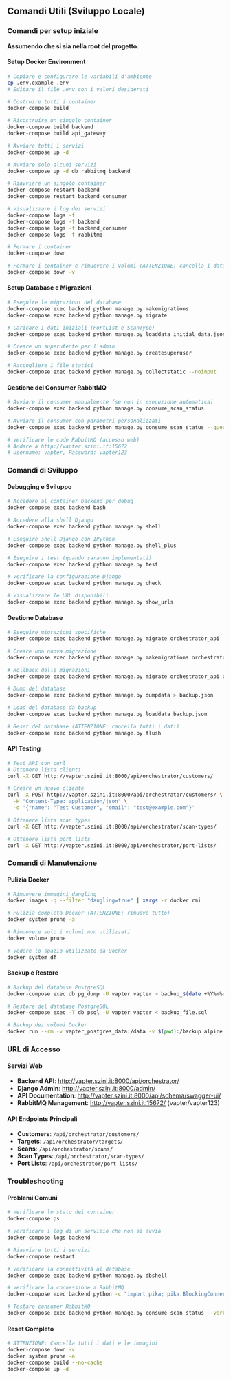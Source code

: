 ## Comandi Utili (Sviluppo Locale)

### Comandi per setup iniziale

**Assumendo che si sia nella root del progetto.**

#### Setup Docker Environment

```bash
# Copiare e configurare le variabili d'ambiente
cp .env.example .env
# Editare il file .env con i valori desiderati

# Costruire tutti i container
docker-compose build

# Ricostruire un singolo container
docker-compose build backend
docker-compose build api_gateway

# Avviare tutti i servizi
docker-compose up -d

# Avviare solo alcuni servizi
docker-compose up -d db rabbitmq backend

# Riavviare un singolo container
docker-compose restart backend
docker-compose restart backend_consumer

# Visualizzare i log dei servizi
docker-compose logs -f
docker-compose logs -f backend
docker-compose logs -f backend_consumer
docker-compose logs -f rabbitmq

# Fermare i container
docker-compose down

# Fermare i container e rimuovere i volumi (ATTENZIONE: cancella i dati)
docker-compose down -v
```

#### Setup Database e Migrazioni

```bash
# Eseguire le migrazioni del database
docker-compose exec backend python manage.py makemigrations
docker-compose exec backend python manage.py migrate

# Caricare i dati iniziali (PortList e ScanType)
docker-compose exec backend python manage.py loaddata initial_data.json

# Creare un superutente per l'admin
docker-compose exec backend python manage.py createsuperuser

# Raccogliere i file statici
docker-compose exec backend python manage.py collectstatic --noinput
```

#### Gestione del Consumer RabbitMQ

```bash
# Avviare il consumer manualmente (se non in esecuzione automatica)
docker-compose exec backend python manage.py consume_scan_status

# Avviare il consumer con parametri personalizzati
docker-compose exec backend python manage.py consume_scan_status --queue=scan_status_updates --prefetch=5

# Verificare le code RabbitMQ (accesso web)
# Andare a http://vapter.szini.it:15672
# Username: vapter, Password: vapter123
```

### Comandi di Sviluppo

#### Debugging e Sviluppo

```bash
# Accedere al container backend per debug
docker-compose exec backend bash

# Accedere alla shell Django
docker-compose exec backend python manage.py shell

# Eseguire shell Django con IPython
docker-compose exec backend python manage.py shell_plus

# Eseguire i test (quando saranno implementati)
docker-compose exec backend python manage.py test

# Verificare la configurazione Django
docker-compose exec backend python manage.py check

# Visualizzare le URL disponibili
docker-compose exec backend python manage.py show_urls
```

#### Gestione Database

```bash
# Eseguire migrazioni specifiche
docker-compose exec backend python manage.py migrate orchestrator_api

# Creare una nuova migrazione
docker-compose exec backend python manage.py makemigrations orchestrator_api

# Rollback delle migrazioni
docker-compose exec backend python manage.py migrate orchestrator_api 0001

# Dump del database
docker-compose exec backend python manage.py dumpdata > backup.json

# Load del database da backup
docker-compose exec backend python manage.py loaddata backup.json

# Reset del database (ATTENZIONE: cancella tutti i dati)
docker-compose exec backend python manage.py flush
```

#### API Testing

```bash
# Test API con curl
# Ottenere lista clienti
curl -X GET http://vapter.szini.it:8000/api/orchestrator/customers/

# Creare un nuovo cliente
curl -X POST http://vapter.szini.it:8000/api/orchestrator/customers/ \
  -H "Content-Type: application/json" \
  -d '{"name": "Test Customer", "email": "test@example.com"}'

# Ottenere lista scan types
curl -X GET http://vapter.szini.it:8000/api/orchestrator/scan-types/

# Ottenere lista port lists
curl -X GET http://vapter.szini.it:8000/api/orchestrator/port-lists/
```

### Comandi di Manutenzione

#### Pulizia Docker

```bash
# Rimuovere immagini dangling
docker images -q --filter "dangling=true" | xargs -r docker rmi

# Pulizia completa Docker (ATTENZIONE: rimuove tutto)
docker system prune -a

# Rimuovere solo i volumi non utilizzati
docker volume prune

# Vedere lo spazio utilizzato da Docker
docker system df
```

#### Backup e Restore

```bash
# Backup del database PostgreSQL
docker-compose exec db pg_dump -U vapter vapter > backup_$(date +%Y%m%d_%H%M%S).sql

# Restore del database PostgreSQL
docker-compose exec -T db psql -U vapter vapter < backup_file.sql

# Backup dei volumi Docker
docker run --rm -v vapter_postgres_data:/data -v $(pwd):/backup alpine tar czf /backup/postgres_backup.tar.gz /data
```

### URL di Accesso

#### Servizi Web

- **Backend API**: http://vapter.szini.it:8000/api/orchestrator/
- **Django Admin**: http://vapter.szini.it:8000/admin/
- **API Documentation**: http://vapter.szini.it:8000/api/schema/swagger-ui/
- **RabbitMQ Management**: http://vapter.szini.it:15672/ (vapter/vapter123)

#### API Endpoints Principali

- **Customers**: `/api/orchestrator/customers/`
- **Targets**: `/api/orchestrator/targets/`
- **Scans**: `/api/orchestrator/scans/`
- **Scan Types**: `/api/orchestrator/scan-types/`
- **Port Lists**: `/api/orchestrator/port-lists/`

### Troubleshooting

#### Problemi Comuni

```bash
# Verificare lo stato dei container
docker-compose ps

# Verificare i log di un servizio che non si avvia
docker-compose logs backend

# Riavviare tutti i servizi
docker-compose restart

# Verificare la connettività al database
docker-compose exec backend python manage.py dbshell

# Verificare la connessione a RabbitMQ
docker-compose exec backend python -c "import pika; pika.BlockingConnection(pika.URLParameters('amqp://vapter:vapter123@rabbitmq:5672/'))"

# Testare consumer RabbitMQ
docker-compose exec backend python manage.py consume_scan_status --verbosity=2
```

#### Reset Completo

```bash
# ATTENZIONE: Cancella tutti i dati e le immagini
docker-compose down -v
docker system prune -a
docker-compose build --no-cache
docker-compose up -d
```